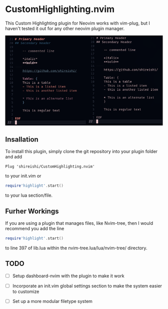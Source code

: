 # CustomHighlighting.nvim
This Custom Highlighting plugin for Neovim works with vim-plug, but I haven't tested
it out for any other neovim plugin manager. 

![Screnshot](images/CustomHighlightingScreenshot.png)

## Insallation
To install this plugin, simply clone the git repository into your plugin folder and add
```vim
Plug 'shireishi/CustomHighlighting.nvim'
```
to your init.vim or
```lua
require'highlight'.start()
```
to your lua section/file.

## Furher Workings
If you are using a plugin that manages files, like Nvim-tree, then I would recommend you add the line
```lua
require'highlight'.start()
```
to line 397 of lib.lua within the nvim-tree.lua/lua/nvim-tree/ directory.


## TODO
- [ ] Setup dashboard-nvim with the plugin to make it work
- [ ] Incorporate an init.vim global settings section to make the system easier to customize
- [ ] Set up a more modular filetype system


